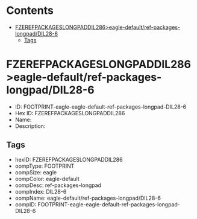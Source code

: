 



Contents
========

* [FZEREFPACKAGESLONGPADDIL286>eagle-default/ref-packages-longpad/DIL28-6](#fzerefpackageslongpaddil286eagle-defaultref-packages-longpaddil28-6)
	* [Tags](#tags)

# FZEREFPACKAGESLONGPADDIL286>eagle-default/ref-packages-longpad/DIL28-6

- ID: FOOTPRINT-eagle-eagle-default-ref-packages-longpad-DIL28-6
- Hex ID: FZEREFPACKAGESLONGPADDIL286
- Name: 
- Description: 

## Tags

- hexID: FZEREFPACKAGESLONGPADDIL286
- oompType: FOOTPRINT
- oompSize: eagle
- oompColor: eagle-default
- oompDesc: ref-packages-longpad
- oompIndex: DIL28-6
- oompName: eagle-default/ref-packages-longpad/DIL28-6
- oompID: FOOTPRINT-eagle-eagle-default-ref-packages-longpad-DIL28-6
